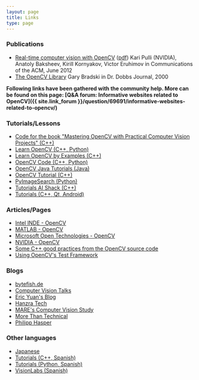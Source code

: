 ```yaml
---
layout: page
title: Links
type: page
---
```

### Publications

*   [Real-time computer vision with OpenCV](https://research.nvidia.com/publication/realtime-computer-vision-opencv) ([pdf](http://research.nvidia.com/sites/default/files/publications/OpenCV_CACM_p61-pulli.pdf))
    Kari Pulli (NVIDIA), Anatoly Baksheev, Kirill Kornyakov, Victor Eruhimov
    in Communications of the ACM, June 2012
*   [The OpenCV Library](http://www.drdobbs.com/open-source/the-opencv-library/184404319)
    Gary Bradski
    in Dr. Dobbs Journal, 2000

**Following links have been gathered with the community help. More can be found on this page: [Q&A forum: Informative websites related to OpenCV]({{ site.link_forum }}/question/69691/informative-websites-related-to-opencv/)**

### Tutorials/Lessons

*   [Code for the book "Mastering OpenCV with Practical Computer Vision Projects" (C++)](https://github.com/MasteringOpenCV/code)
*   [Learn OpenCV (C++, Python)](http://www.learnopencv.com/)
*   [Learn OpenCV by Examples (C++)](http://opencvexamples.blogspot.com/p/table-of-contents.html)
*   [OpenCV Code (C++, Python)](http://opencv-code.com/)
*   [OpenCV Java Tutorials (Java)](http://opencv-java-tutorials.readthedocs.org/en/latest/)
*   [OpenCV Tutorial (C++)](http://opencv-srf.blogspot.com/)
*   [PyImageSearch (Python)](http://www.pyimagesearch.com/)
*   [Tutorials AI Shack (C++)](http://aishack.in/tutorials/)
*   [Tutorials (C++, Qt, Android)](http://amin-ahmadi.com/category/tutorials/opencv-tutorials/)

### Articles/Pages

*   [Intel INDE - OpenCV](https://software.intel.com/en-us/opencv)
*   [MATLAB - OpenCV](http://www.mathworks.com/discovery/matlab-opencv.html)
*   [Microsoft Open Technologies - OpenCV](https://msopentech.com/blog/tag/opencv/)
*   [NVIDIA - OpenCV](https://developer.nvidia.com/opencv)
*   [Some C++ good practices from the OpenCV source code](http://www.codergears.com/Blog/?p=535)
*   [Using OpenCV's Test Framework](http://quentin.bonnard.eu/blog/2013/10/16/Using-OpenCV_s_test_framework_with_CMake/)

### Blogs

*   [bytefish.de](http://bytefish.de/tag/opencv/)
*   [Computer Vision Talks](http://computer-vision-talks.com/tag/opencv/)
*   [Eric Yuan's Blog](http://eric-yuan.me/category/opencv/)
*   [Hanzra Tech](http://hanzratech.in/categories/opencv/)
*   [MARE's Computer Vision Study](http://study.marearts.com/search/label/OpenCV)
*   [More Than Technical](http://www.morethantechnical.com/?s=opencv)
*   [Philipp Hasper](http://www.hasper.info/tag/opencv/)

### Other languages

*   [Japanese](http://opencv.jp/)
*   [Tutorials (C++, Spanish)](http://acodigo.blogspot.com.es/p/tutorial-opencv.html)
*   [Tutorials (Python, Spanish)](http://www.aprendiendoando.com/opencv)
*   [VisionLabs (Spanish)](http://visionlabs.cl/blog/?cat=5)
